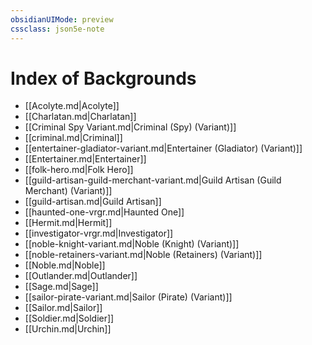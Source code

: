 ```yaml
---
obsidianUIMode: preview
cssclass: json5e-note
---
```

# Index of Backgrounds

- [[Acolyte.md\|Acolyte]]
- [[Charlatan.md\|Charlatan]]
- [[Criminal Spy Variant.md\|Criminal (Spy) (Variant)]]
- [[criminal.md\|Criminal]]
- [[entertainer-gladiator-variant.md\|Entertainer (Gladiator) (Variant)]]
- [[Entertainer.md\|Entertainer]]
- [[folk-hero.md\|Folk Hero]]
- [[guild-artisan-guild-merchant-variant.md\|Guild Artisan (Guild Merchant) (Variant)]]
- [[guild-artisan.md\|Guild Artisan]]
- [[haunted-one-vrgr.md\|Haunted One]]
- [[Hermit.md\|Hermit]]
- [[investigator-vrgr.md\|Investigator]]
- [[noble-knight-variant.md\|Noble (Knight) (Variant)]]
- [[noble-retainers-variant.md\|Noble (Retainers) (Variant)]]
- [[Noble.md\|Noble]]
- [[Outlander.md\|Outlander]]
- [[Sage.md\|Sage]]
- [[sailor-pirate-variant.md\|Sailor (Pirate) (Variant)]]
- [[Sailor.md\|Sailor]]
- [[Soldier.md\|Soldier]]
- [[Urchin.md\|Urchin]]
